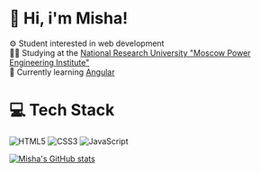 # 🖖 Hi, i'm Misha!

⚙️ Student interested in web development <br/>
👨‍🎓 Studying at the [National Research Uni​versity "Moscow Power Engineering Institute"](https://mpei.ru/lang/en/Pages/default.aspx) <br/>
💭 Currently learning [Angular](https://angular.dev/) <br/>

# 💻 Tech Stack

![HTML5](https://img.shields.io/badge/html5-%23E34F26.svg?style=for-the-badge&logo=html5&logoColor=white)
![CSS3](https://img.shields.io/badge/css3-%231572B6.svg?style=for-the-badge&logo=css3&logoColor=white)
![JavaScript](https://img.shields.io/badge/javascript-%23323330.svg?style=for-the-badge&logo=javascript&logoColor=%23F7DF1E)

[![Misha's GitHub stats](https://github-readme-stats.vercel.app/api?username=WOWgreenlord&theme=nord)](https://github.com/anuraghazra/github-readme-stats)
